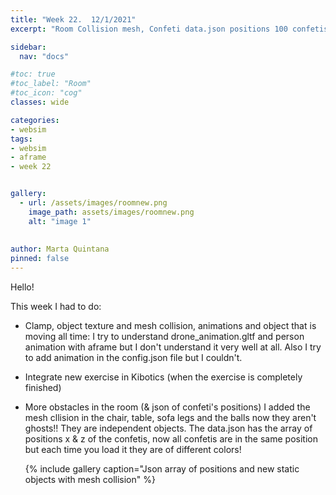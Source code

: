 ```yaml
---
title: "Week 22.  12/1/2021"
excerpt: "Room Collision mesh, Confeti data.json positions 100 confetis"

sidebar:
  nav: "docs"

#toc: true
#toc_label: "Room"
#toc_icon: "cog"
classes: wide

categories:
- websim
tags:
- websim
- aframe
- week 22


gallery:
  - url: /assets/images/roomnew.png
    image_path: assets/images/roomnew.png
    alt: "image 1"
 
    
author: Marta Quintana
pinned: false
---
```


Hello! 

This week I had to do:
- Clamp, object texture and mesh collision, animations and object that is moving all time: I try to understand drone_animation.gltf and person animation with aframe but I don't understand it very well at all. 
Also I try to add animation in the config.json file but I couldn't.

- Integrate new exercise in Kibotics (when the exercise is completely finished)

- More obstacles in the room (& json of confeti's positions)  I added the mesh cllision in the chair, table, sofa legs and the balls now they aren't ghosts!! They are independent objects.
  The data.json has the array of positions x & z of the confetis, now all confetis are in the same position but each time you load it they are of different colors!
  
  {% include gallery caption="Json array of positions and new static objects with mesh collision" %}

